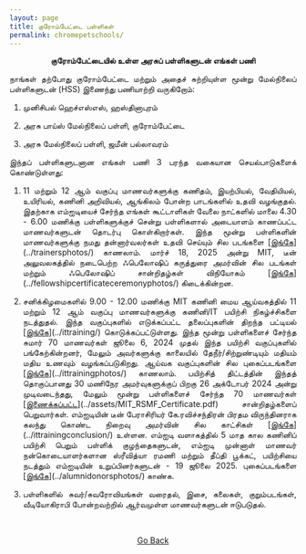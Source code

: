 ```yaml
---
layout: page
title: குரோம்பேட்டை பள்ளிகள்
permalink: chromepetschools/
---
```


<p style="text-align: center;"><strong>குரோம்பேட்டையில் உள்ள அரசுப் பள்ளிகளுடன் எங்கள் பணி</strong></p>

<p style="text-align:justify; text-justify: inter-word">நாங்கள் தற்போது குரோம்பேட்டை மற்றும் அதைச் சுற்றியுள்ள மூன்று மேல்நிலைப் பள்ளிகளுடன் (HSS) இணைந்து பணியாற்றி வருகிறோம்:</p>

1. <p style="text-align:justify; text-justify: inter-word">முனிசிபல் ஹெச்எஸ்எஸ், ஹஸ்தினாபுரம்</p>
2. <p style="text-align:justify; text-justify: inter-word">அரசு பாய்ஸ் மேல்நிலைப் பள்ளி, குரோம்பேட்டை</p>
3. <p style="text-align:justify; text-justify: inter-word">அரசு மேல்நிலைப் பள்ளி, ஜமீன் பல்லாவரம்</p>

<p style="text-align:justify; text-justify: inter-word">இந்தப் பள்ளிகளுடனான எங்கள் பணி 3 பரந்த வகையான செயல்பாடுகளைக் கொண்டுள்ளது:</p>

1. <p style="text-align:justify; text-justify: inter-word">11 மற்றும் 12 ஆம் வகுப்பு மாணவர்களுக்கு கணிதம், இயற்பியல், வேதியியல், உயிரியல், கணினி அறிவியல், ஆங்கிலம் போன்ற பாடங்களில் உதவி வழங்குதல். இதற்காக எம்ஐடியைச் சேர்ந்த எங்கள் கூட்டாளிகள் வேலை நாட்களில் மாலை 4.30 - 6.00 மணிக்கு பள்ளிகளுக்குச் சென்று பள்ளிகளால் அடையாளம் காணப்பட்ட மாணவர்களுடன் தொடர்பு கொள்கிறார்கள். இந்த மூன்று பள்ளிகளின் மாணவர்களுக்கு நமது தன்னார்வலர்கள் உதவி செய்யும் சில படங்களை [<span style="text-decoration: underline">இங்கே</span>](../trainersphotos/) காணலாம். மார்ச் 18, 2025 அன்று MIT, டீன் அலுவலகத்தில் நடைபெற்ற ஃபெலோஷிப் கருத்துரை அமர்வின் சில படங்கள் மற்றும் ஃபெலோஷிப் சான்றிதழ்கள் விநியோகம் [<span style="text-decoration: underline">இங்கே</span>](../fellowshipcertificateceremonyphotos/) கிடைக்கின்றன.</p>

2. <p style="text-align:justify; text-justify: inter-word">சனிக்கிழமைகளில் 9.00 - 12.00 மணிக்கு MIT கணினி மைய ஆய்வகத்தில் 11 மற்றும் 12 ஆம் வகுப்பு மாணவர்களுக்கு கணினி/IT பயிற்சி நிகழ்ச்சிகளை நடத்துதல். இந்த வகுப்புகளில் எடுக்கப்பட்ட தலைப்புகளின் திறந்த பட்டியல் [<span style="text-decoration: underline">இங்கே</span>](../ittraining/) கொடுக்கப்பட்டுள்ளது. இந்த மூன்று பள்ளிகளைச் சேர்ந்த சுமார் 70 மாணவர்கள் ஜூலை 6, 2024 முதல் இந்த பயிற்சி வகுப்புகளில் பங்கேற்கின்றனர், மேலும் அவர்களுக்கு காலையில் தேநீர்/சிற்றுண்டியும் மதியம் மதிய உணவும் வழங்கப்படுகிறது. ஆய்வக வகுப்புகளின் சில புகைப்படங்களை [<span style="text-decoration: underline">இங்கே</span>](../ittrainingphotos/) காணலாம். பயிற்சித் திட்டத்தின் இந்தத் தொகுப்பானது 30 மணிநேர அமர்வுகளுக்குப் பிறகு 26 அக்டோபர் 2024 அன்று முடிவடைந்தது, மேலும் மூன்று பள்ளிகளைச் சேர்ந்த 70 மாணவர்கள் [<span style="text-decoration: underline">இணைக்கப்பட்ட</span>](../assets/MIT_RSMF_Certificate.pdf) சான்றிதழ்களைப் பெறுவார்கள். எம்ஐடியின் டீன் பேராசிரியர் கே.ரவிச்சந்திரன் பிரதம விருந்தினராக கலந்து கொண்ட நிறைவு அமர்வின் சில காட்சிகள் [<span style="text-decoration: underline">இங்கே</span>](../ittrainingconclusion/) உள்ளன. எம்ஐடி வளாகத்தில் 5 மாத கால கணினிப் பயிற்சி பெறும் பள்ளிக் குழந்தைகளுடன், எம்ஐடி முன்னாள் மாணவர் நன்கொடையாளர்களான ஸ்ரீவித்யா ரமணி மற்றும் தீப்தி பூக்கட், பயிற்சியை நடத்தும் எம்ஐடியின் உறுப்பினர்களுடன் - 19 ஜூலை 2025. புகைப்படங்களை [<span style="text-decoration: underline">இங்கே</span>](../alumnidonorsphotos/) காண்க.</p>

3. <p style="text-align:justify; text-justify: inter-word">பள்ளிகளில் சுவர்/சுவரோவியங்கள் வரைதல், இசை, கலைகள், குறும்படங்கள், வீடியோகிராபி போன்றவற்றில் ஆர்வமுள்ள மாணவர்களுடன் ஈடுபடுதல்.</p>

<br>

<p style="text-align: center;"><a href="#" onClick="history.go(-1)">Go Back</a></p>
